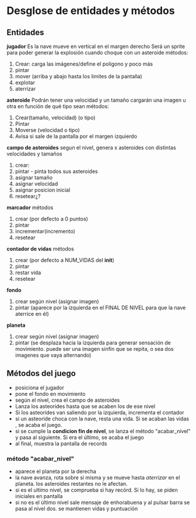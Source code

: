 # Desglose de entidades y métodos

## Entidades

**jugador**
Es la nave mueve en vertical en el margen derecho
Será un sprite para poder generar la explosión cuando choque con un asteroide
métodos:
1. Crear: carga las imágenes/define el polígono y poco más
2. pintar
3. mover (arriba y abajo hasta los limites de la pantalla)
4. explotar
5. aterrizar 

**asteroide**
Podrán tener una velocidad y un tamaño
cargarán una imagen u otra en función de qué tipo sean
métodos:
1. Crear(tamaño, velocidad) (o tipo)
2. Pintar
3. Moverse (velocidad o tipo)
4. Avisa si sale de la pantalla por el margen izquierdo

**campo de asteroides**
segun el nivel, genera x asteroides con distintas velocidades y tamaños
1. crear: 
2. pintar - pinta todos sus asteroides
3. asignar tamaño
4. asignar velocidad
5. asignar posicion inicial 
6. resetear¿?

**marcador**
métodos
1. crear (por defecto a 0 puntos)
2. pintar
3. incrementar(incremento)
4. resetear

**contador de vidas**
métodos
1. crear (por defecto a NUM_VIDAS del __init__)
2. pintar
3. restar vida
4. resetear

**fondo**
1. crear según nivel (asignar imagen)
2. pintar (aparece por la izquierda en el FINAL DE NIVEL para que la nave aterrice en él)

**planeta**
1. crear según nivel (asignar imagen)
2. pintar (se desplaza hacia la izquierda para generar sensación de movimiento. puede ser una imagen sinfin que se repita, o sea dos imagenes que vaya alternando)


## Métodos del juego
- posiciona el jugador 
- pone el fondo en movimiento
- según el nivel, crea el campo de asteroides
- Lanza los asteorides hasta que se acaben los de ese nivel
- Si los asteorides van saliendo por la izquierda, incrementa el contador
- si un asteoride choca con la nave, resta una vida. Si se acaban las vidas , se acaba el juego. 
- si se cumple la **condicion fin de nivel**, se lanza el método "acabar_nivel" y pasa al siguiente. Si era el último, 
se acaba el juego 
- al final, muestra la pantalla de records

### método "acabar_nivel"
- aparece el planeta por la derecha
- la nave avanza, rota sobre si misma y se mueve hasta *aterrizar* en el planeta. los asteroides restantes no le afectan.
- si es el ultimo nivel, se comprueba si hay recórd. Si lo hay, se piden iniciales en pantalla 
- si no es el último nivel sale mensaje de enhorabuena y al pulsar barra se pasa al nivel dos. se mantienen vidas y puntuación

